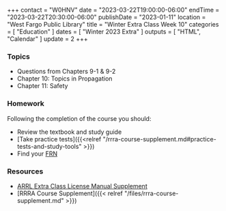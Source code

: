 +++
contact = "W0HNV"
date = "2023-03-22T19:00:00-06:00"
endTime = "2023-03-22T20:30:00-06:00"
publishDate = "2023-01-11"
location = "West Fargo Public Library"
title = "Winter Extra Class Week 10"
categories = [ "Education" ]
dates = [ "Winter 2023 Extra" ]
outputs = [ "HTML", "Calendar" ]
update = 2
+++
### Topics

* Questions from Chapters 9-1 & 9-2
* Chapter 10: Topics in Propagation
* Chapter 11: Safety

### Homework

Following the completion of the course you should:

* Review the textbook and study guide
* [Take practice tests]({{<relref "/rrra-course-supplement.md#practice-tests-and-study-tools" >}})
* Find your [FRN](http://wireless.fcc.gov/uls/index.htm?job=about_getting_started) 

### Resources

* [ARRL Extra Class License Manual Supplement](http://www.arrl.org/extra-class-license-manual)
* [RRRA Course Supplement]({{< relref "/files/rrra-course-supplement.md" >}})

